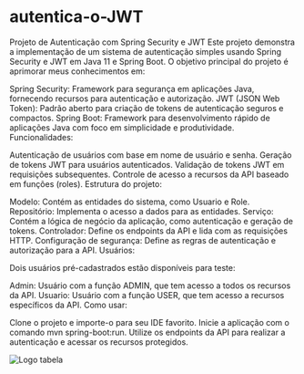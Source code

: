# autentica-o-JWT

Projeto de Autenticação com Spring Security e JWT
Este projeto demonstra a implementação de um sistema de autenticação simples usando Spring Security e JWT em Java 11 e Spring Boot. O objetivo principal do projeto é aprimorar meus conhecimentos em:

Spring Security: Framework para segurança em aplicações Java, fornecendo recursos para autenticação e autorização.
JWT (JSON Web Token): Padrão aberto para criação de tokens de autenticação seguros e compactos.
Spring Boot: Framework para desenvolvimento rápido de aplicações Java com foco em simplicidade e produtividade.
Funcionalidades:

Autenticação de usuários com base em nome de usuário e senha.
Geração de tokens JWT para usuários autenticados.
Validação de tokens JWT em requisições subsequentes.
Controle de acesso a recursos da API baseado em funções (roles).
Estrutura do projeto:

Modelo: Contém as entidades do sistema, como Usuario e Role.
Repositório: Implementa o acesso a dados para as entidades.
Serviço: Contém a lógica de negócio da aplicação, como autenticação e geração de tokens.
Controlador: Define os endpoints da API e lida com as requisições HTTP.
Configuração de segurança: Define as regras de autenticação e autorização para a API.
Usuários:

Dois usuários pré-cadastrados estão disponíveis para teste:

Admin: Usuário com a função ADMIN, que tem acesso a todos os recursos da API.
Usuario: Usuário com a função USER, que tem acesso a recursos específicos da API.
Como usar:

Clone o projeto e importe-o para seu IDE favorito.
Inicie a aplicação com o comando mvn spring-boot:run.
Utilize os endpoints da API para realizar a autenticação e acessar os recursos protegidos.


<img src="https://github.com/MatheusPereira00/spring-security-JWT/blob/main/imgTable.png" alt="Logo tabela">
